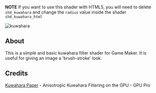 **NOTE**
If you want to use this shader with HTML5, you will need to delete `shd_kuwahara` and change the `radius` value inside the shader `shd_kuwahara_html`

![kuwahara](https://user-images.githubusercontent.com/25496262/202015117-6120d04b-c1cd-46d2-9378-a5da3b069ff8.png)

## About
This is a simple and basic kuwahara filter shader for Game Maker. It is useful for giving an image a 'brush-stroke' look. 

## Credits
[Kuwahara Paper](http://www.umsl.edu/~kangh/Papers/kang-tpcg2010.pdf) - Anisotropic Kuwahara Filtering on the GPU - GPU Pro
